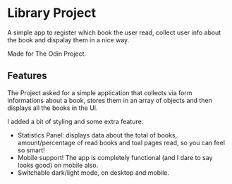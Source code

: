 # Library Project
A simple app to register which book the user read, collect user info about the book and dispalay  them in a nice way.

Made for The Odin Project.

## Features

The Project asked for a simple application that collects via form informations about a book, stores them in an array of objects and then displays all the books in the UI.

I added a bit of styling and some extra feature:
- Statistics Panel: displays data about the total of books, amount/percentage of read books and toal pages read, so you can feel so smart!
- Mobile support! The app is completely functional (and I dare to say looks good) on mobile also.
- Switchable dark/light mode, on desktop and mobile.
